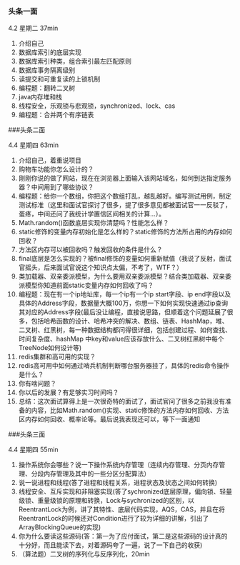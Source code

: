 ### 头条一面

4.2  星期二  37min

1. 介绍自己
2. 数据库索引的底层实现
3. 数据库索引种类，组合索引最左匹配原则
4. 数据库事务隔离级别
5. 读提交和可重复读的上锁机制
6. 编程题：翻转二叉树
7. java内存堆和栈
8. 线程安全，乐观锁与悲观锁，synchronized、lock、cas
9. 编程题：合并两个有序链表

###头条二面

4.4    星期四    63min

1. 介绍自己，着重说项目
2. 购物车功能你怎么设计的？
3. 刚刚你说的做了网站，现在在浏览器上面输入该网站域名，如何到达指定服务器？中间用到了哪些协议？
4. 编程题：给你一个数组，你把这个数组打乱，越乱越好。编写测试用例，制定测试标准（这里和面试官探讨了很多，提了很多意见都被面试官一一反驳了，蛋疼，中间还问了我统计学置信区间相关的计算...）。
5. Math.random()函数底层实现你清楚吗？性能怎么样？
6. static修饰的变量内存初始化是怎么样的？static修饰的方法所占用的内存如何回收？
7. 方法区内存可以被回收吗？触发回收的条件是什么？
8. final底层是怎么实现的？被final修饰的变量如何重新赋值（我说了反射，面试官摇头，后来面试官说这个知识点太偏，不考了，WTF？）
9. 类加载器、双亲委派模型，为什么要用双亲委派模型？结合类加载器、双亲委派模型你知道前面static变量内存如何回收了吗？
10. 编程题：现在有一个ip地址库，每一个ip有一个ip start字段、ip end字段以及具体的Address字段，数据量大概100万，你想一下如何实现快速通过ip查询其对应的Address字段(最后没让编程，直接说思路，但顺着这个问题延展了很多，包括哈希函数的设计、哈希冲突的解决、数组、链表、HashMap，堆、二叉树、红黑树，每一种数据结构都问得很详细，包括创建过程、如何查找、时间复杂度、hashMap 中key和value应该存放什么、二叉树红黑树中每个TreeNode如何设计等)
11. redis集群和高可用的实现？
12. redis高可用中如何通过哨兵机制判断哪台服务器挂了，具体的redis命令操作是什么？
13. 你有啥问题？
14. 你以后的发展？有足够实习时间吗？
15. 总结：这次面试算得上是一次很奇特的面试了，面试官问了很多之前我没有准备的内容，比如Math.random()实现、static修饰的方法内存如何回收、方法区内存如何回收、概率论等。最后说我表现还可以，等下一面通知

###头条三面

4.4    星期四    55min

1. 操作系统你会哪些？说一下操作系统内存管理（连续内存管理、分页内存管理、分段内存管理及其中的一些分区分配算法）
2. 说一说进程和线程(答了进程和线程关系，进程状态及状态之间如何转换)
3. 线程安全、互斥实现和非阻塞实现(答了sychronized底层原理，偏向锁、轻量级锁、重量级锁的原理和转换，Lock与sychronized的区别，以ReentrantLock为例，讲了其特性、底层代码实现，AQS，CAS，并且在将ReentrantLock的时候还对Condition进行了较为详细的讲解，引出了ArrayBlockingQueue的实现)
4. 你为什么要读这些源码(答：第一为了应付面试，第二是这些源码的设计真的十分好，而且能读下去，对着源码夸了一遍，说了一下自己的收获)
5. （算法题）二叉树的序列化与反序列化，20min
